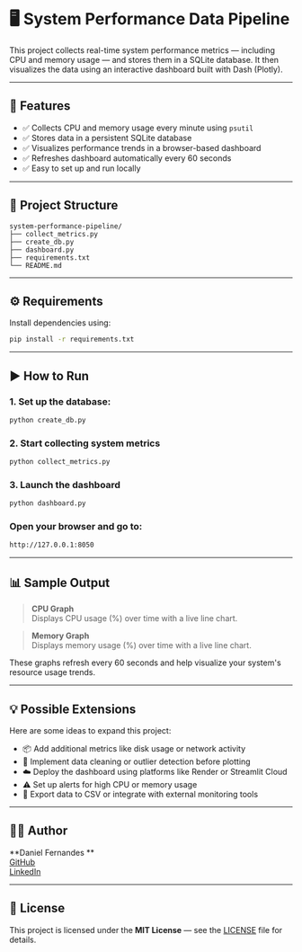# 🖥️ System Performance Data Pipeline

This project collects real-time system performance metrics — including CPU and memory usage — and stores them in a SQLite database. It then visualizes the data using an interactive dashboard built with Dash (Plotly).

---

## 🔧 Features

- ✅ Collects CPU and memory usage every minute using `psutil`
- ✅ Stores data in a persistent SQLite database
- ✅ Visualizes performance trends in a browser-based dashboard
- ✅ Refreshes dashboard automatically every 60 seconds
- ✅ Easy to set up and run locally

---

## 📁 Project Structure
```
system-performance-pipeline/
├── collect_metrics.py     
├── create_db.py            
├── dashboard.py            
├── requirements.txt        
└── README.md              
```
---

## ⚙️ Requirements

Install dependencies using:

```bash
pip install -r requirements.txt
```

---

## ▶️ How to Run

### 1. Set up the database:
```bash
python create_db.py
```

### 2. Start collecting system metrics
```bash
python collect_metrics.py
```

### 3. Launch the dashboard
```bash
python dashboard.py
```

### Open your browser and go to: 
```bash
http://127.0.0.1:8050
```
---

## 📊 Sample Output

> **CPU Graph**  
> Displays CPU usage (%) over time with a live line chart.

> **Memory Graph**  
> Displays memory usage (%) over time with a live line chart.

These graphs refresh every 60 seconds and help visualize your system's resource usage trends.

---

## 💡 Possible Extensions

Here are some ideas to expand this project:

- 📦 Add additional metrics like disk usage or network activity
- 🧼 Implement data cleaning or outlier detection before plotting
- ☁️ Deploy the dashboard using platforms like Render or Streamlit Cloud
- ⚠️ Set up alerts for high CPU or memory usage
- 🧪 Export data to CSV or integrate with external monitoring tools

---

## 🧑‍💻 Author

**Daniel Fernandes **  
[GitHub](https://github.com/fernandes-s)  
[LinkedIn](https://linkedin.com/in/fernandesss-s)

---

## 📜 License

This project is licensed under the **MIT License** — see the [LICENSE](LICENSE) file for details.

